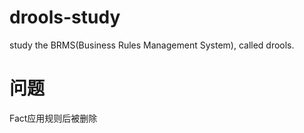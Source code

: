 drools-study
============

study the BRMS(Business Rules Management System), called drools.


问题
===
Fact应用规则后被删除